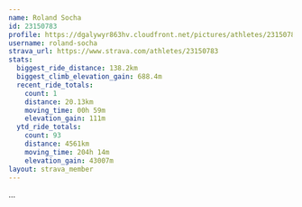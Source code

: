 ```yaml
---
name: Roland Socha
id: 23150783
profile: https://dgalywyr863hv.cloudfront.net/pictures/athletes/23150783/14745672/4/large.jpg
username: roland-socha
strava_url: https://www.strava.com/athletes/23150783
stats:
  biggest_ride_distance: 138.2km
  biggest_climb_elevation_gain: 688.4m
  recent_ride_totals:
    count: 1
    distance: 20.13km
    moving_time: 00h 59m
    elevation_gain: 111m
  ytd_ride_totals:
    count: 93
    distance: 4561km
    moving_time: 204h 14m
    elevation_gain: 43007m
layout: strava_member
--- 
```

...
